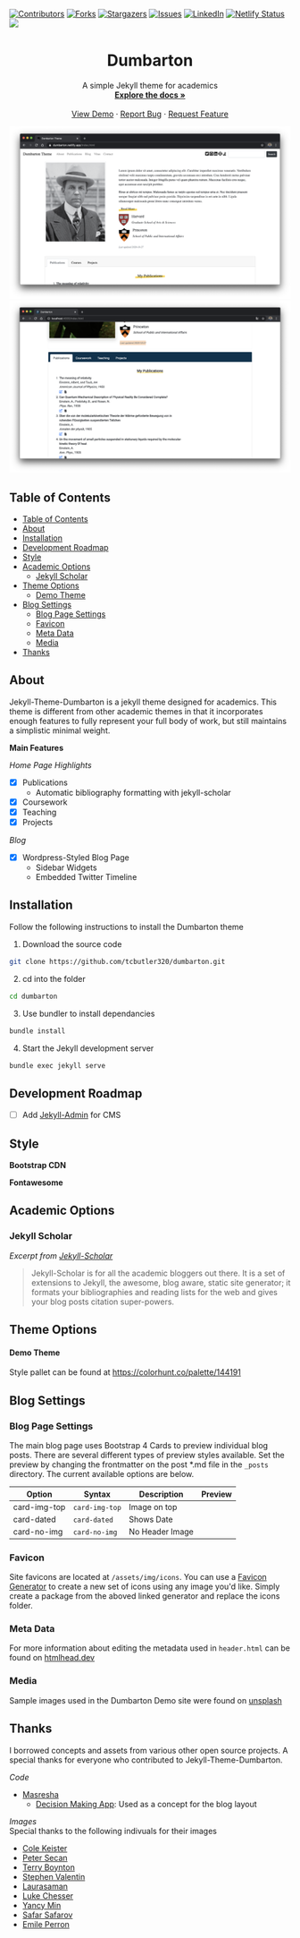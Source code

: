 [![Contributors][contributors-shield]][contributors-url]
[![Forks][forks-shield]][forks-url]
[![Stargazers][stars-shield]][stars-url]
[![Issues][issues-shield]][issues-url]
[![LinkedIn][linkedin-shield]][linkedin-url]
[![Netlify Status](https://api.netlify.com/api/v1/badges/24a6b9c4-6586-4e8d-8540-92942a0c47e8/deploy-status)](https://app.netlify.com/sites/admiring-bassi-e955ad/deploys)
![](https://img.shields.io/badge/Bootstrap-v4.5.3-blue)  

<!-- PROJECT LOGO -->
<p align="center">
  <h1 align="center">Dumbarton</h1>
  <p align="center">
    A simple Jekyll theme for academics
    <br />
    <a href="#table-of-contents"><strong>Explore the docs »</strong></a>
    <br />
    <br />
    <a href="https://dumbarton.netlify.app/">View Demo</a>
    ·
    <a href="https://github.com/tcbutler320/Jekyll-Theme-Dumbarton/issues">Report Bug</a>
    ·
    <a href="https://github.com/tcbutler320/Jekyll-Theme-Dumbarton/issues">Request Feature</a>
  </p>
</p>

![](screenshot.png)  
![](screenshot2.png)

## Table of Contents

- [Table of Contents](#table-of-contents)
- [About](#about)
- [Installation](#installation)
- [Development Roadmap](#development-roadmap)
- [Style](#style)
- [Academic Options](#academic-options)
  - [Jekyll Scholar](#jekyll-scholar)
- [Theme Options](#theme-options)
    - [Demo Theme](#demo-theme)
- [Blog Settings](#blog-settings)
  - [Blog Page Settings](#blog-page-settings)
  - [Favicon](#favicon)
  - [Meta Data](#meta-data)
  - [Media](#media)
- [Thanks](#thanks)

## About 
Jekyll-Theme-Dumbarton is a jekyll theme designed for academics. This theme is different from other academic themes in that it incorporates enough features to fully represent your full body of work, but still maintains a simplistic minimal weight. 

**Main Features** 

*Home Page Highlights*
  - [x] Publications 
    - Automatic bibliography formatting with jekyll-scholar 
  - [x] Coursework
  - [x] Teaching 
  - [x] Projects

*Blog*
  - [x] Wordpress-Styled Blog Page 
    - Sidebar Widgets
    - Embedded Twitter Timeline 



## Installation   

Follow the following instructions to install the Dumbarton theme  

1) Download the source code 

```bash
git clone https://github.com/tcbutler320/dumbarton.git
```

2) cd into the folder 

```bash
cd dumbarton
```

3) Use bundler to install dependancies

```bash
bundle install
```

4) Start the Jekyll development server

```bash
bundle exec jekyll serve
```

## Development Roadmap 

+ [ ] Add [Jekyll-Admin](https://github.com/jekyll/jekyll-admin) for CMS 

## Style 

**Bootstrap CDN**

**Fontawesome** 

## Academic Options 

### Jekyll Scholar 
*Excerpt from [Jekyll-Scholar](https://github.com/inukshuk/jekyll-scholar)*
> Jekyll-Scholar is for all the academic bloggers out there. It is a set of extensions to Jekyll, the awesome, blog aware, static site generator; it formats your bibliographies and reading lists for the web and gives your blog posts citation super-powers.  


## Theme Options 

#### Demo Theme 

Style pallet can be found at https://colorhunt.co/palette/144191

## Blog Settings 

### Blog Page Settings   

The main blog page uses Bootstrap 4 Cards to preview individual blog posts. There are several different types of preview styles available. Set the preview by changing the frontmatter on the post *.md file in the `_posts` directory. The current available options are below.  

|   Option       |   Syntax       |  Description       |   Preview  |
|----------------|----------------|--------------------|------------|
| card-img-top  | `card-img-top`  |  Image on top      |            |
| card-dated    | `card-dated`    |  Shows Date        |            |
| card-no-img   | `card-no-img`   |  No Header Image   |            |





### Favicon 

Site favicons are located at `/assets/img/icons`. You can use a [Favicon Generator](https://realfavicongenerator.net/) to create a new set of icons using any image you'd like. Simply create a package from the aboved linked generator and replace the icons folder. 

### Meta Data 

For more information about editing the metadata used in `header.html` can be found on [htmlhead.dev](https://htmlhead.dev/)


### Media

Sample images used in the Dumbarton Demo site were found on [unsplash](https://unsplash.com/)


## Thanks 
I borrowed concepts and assets from various other open source projects. A special thanks for everyone who contributed to Jekyll-Theme-Dumbarton. 

*Code* 
+ [Masresha](https://codepen.io/masresha)
  + [Decision Making App](https://codepen.io/masresha/pen/KyLrbK): Used as a concept for the blog layout


*Images*   
Special thanks to the following indivuals for their images  
+  [Cole Keister](https://unsplash.com/@coleito)
+  [Peter Secan](https://unsplash.com/@phsecan)  
+  [Terry Boynton](https://unsplash.com/@terry_boynton)
+  [Stephen Valentin](https://unsplash.com/@valentinsteph)
+  [Laurasaman](https://unsplash.com/@laurasamang)
+  [Luke Chesser](https://unsplash.com/photos/LG8ToawE8WQ)
+  [Yancy Min](https://unsplash.com/@yancymin)
+  [Safar Safarov](https://unsplash.com/@codestorm)
+  [Emile Perron](https://unsplash.com/@emilep)



<!-- MARKDOWN LINKS AND IMAGES --->

[contributors-shield]: https://img.shields.io/github/contributors/tcbutler320/Jekyll-Theme-Dumbarton.svg?style=flat-square
[contributors-url]: https://github.com/tcbutler320/Jekyll-Theme-Dumbarton/graphs/contributors
[forks-shield]: https://img.shields.io/github/forks/tcbutler320/Jekyll-Theme-Dumbarton.svg?style=flat-square
[forks-url]: https://github.com/tcbutler320/Jekyll-Theme-Dumbarton/network/members
[stars-shield]: https://img.shields.io/github/stars/tcbutler320/Jekyll-Theme-Dumbartonsvg?style=flat-square
[stars-url]: https://github.com/tcbutler320/Jekyll-Theme-Dumbarton/stargazers
[issues-shield]: https://img.shields.io/github/issues/tcbutler320/Jekyll-Theme-Dumbarton.svg?style=flat-square
[issues-url]: https://github.com/tcbutler320/Jekyll-Theme-Dumbarton/issues
[license-shield]: https://img.shields.io/github/license/tcbutler320Jekyll-Theme-Dumbarton.svg?style=flat-square
[license-url]: https://github.com/tcbutler320/Jekyll-Theme-Dumbarton/blob/master/LICENSE.txt
[linkedin-shield]: https://img.shields.io/badge/-LinkedIn-black.svg?style=flat-square&logo=linkedin&colorB=555
[linkedin-url]: https://linkedin.com/in/tyler-b-a700a1aa
